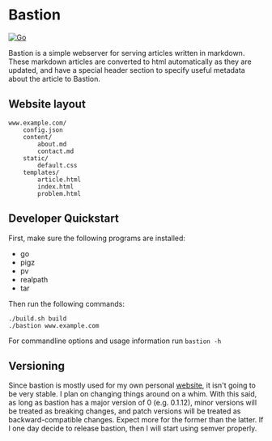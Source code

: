 # Bastion

[![Go](https://github.com/toddgaunt/bastion/actions/workflows/go.yml/badge.svg)](https://github.com/toddgaunt/bastion/actions/workflows/go.yml)

Bastion is a simple webserver for serving articles written in markdown. These markdown
articles are converted to html automatically as they are updated, and have a special
header section to specify useful metadata about the article to Bastion.

## Website layout
```
www.example.com/
    config.json
    content/
        about.md
        contact.md
    static/
        default.css
    templates/
        article.html
        index.html
        problem.html
```

## Developer Quickstart
First, make sure the following programs are installed:
- go
- pigz
- pv
- realpath
- tar

Then run the following commands:
```
./build.sh build
./bastion www.example.com
```
For commandline options and usage information run `bastion -h`

## Versioning
Since bastion is mostly used for my own personal
[website](www.bastionburrow.com), it isn't going to be very stable. I plan on
changing things around on a whim. With this said, as long as bastion has a
major version of 0 (e.g. 0.1.12), minor versions will be treated as breaking
changes, and patch versions will be treated as backward-compatible changes.
Expect more for the former than the latter. If I one day decide to release
bastion, then I will start using semver properly.
